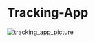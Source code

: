 # Tracking-App

![tracking_app_picture](https://user-images.githubusercontent.com/79776115/179025415-70f050e6-6180-4b9f-9516-40925e25c535.PNG)

